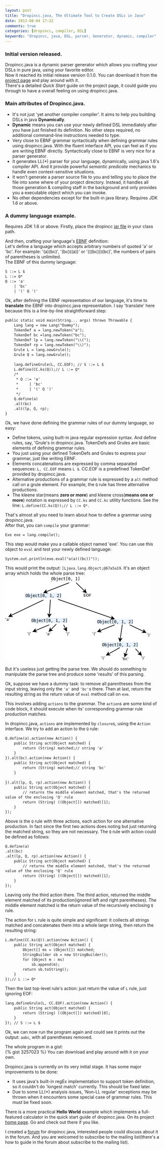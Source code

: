 ```yaml
---
layout: post
title: "Dropincc.java, The Ultimate Tool to Create DSLs in Java"
date: 2012-08-04 17:22
comments: true
categories: [dropincc, compiler, DSL]
keywords: "dropincc, java, DSL, parser, Generator, dynamic, compiler"
---
```


### Initial version released.

Dropincc.java is a dynamic parser generator which allows you crafting your DSLs in pure java, using your favorite editor.  
Now it reached its initial release version 0.1.0. You can download it from the [project page](https://github.com/pfmiles/dropincc.java) and play around with it.  
There's a detailed *Quick Start* guide on the project page, it could guide you through to have a overall feeling on using dropincc.java.  

### Main attributes of Dropincc.java.

* It's not just 'yet another compiler compiler'. It aims to help you building DSLs in java **Dynamically**.
* **Dynamic** means you can use your newly defined DSL immediately after you have just finished its definition. No other steps required, no additional command-line instructions needed to type.
* Very close to EBNF grammar syntactically when defining grammar rules using dropincc.java. With the fluent interface API, you can feel as if you are writing EBNF directly. Syntactically  close to EBNF is very nice for a parser generator.
* It generates LL(\*) parser for your language, dynamically, using java 1.6's compiler API. And it provide powerful *semantic predicate* mechanics to handle even context-sensitive situations.
* It won't generate a parser source file to you and telling you to place the file into some where of your project directory. Instead, it handles all those generation & compiling staff in the background and only provides you a executable object which you can invoke. 
* No other dependencies except for the built-in java library. Requires JDK 1.6 or above.

### A dummy language example.
<!-- more -->
Requires JDK 1.6 or above. Firstly, place the dropincc [jar file](https://github.com/downloads/pfmiles/dropincc.java/dropincc.java-0.1.0.jar) in your class path.  

And then, crafting your language's [EBNF](http://en.wikipedia.org/wiki/Extended_Backus%E2%80%93Naur_Form) definition:  
Let's define a language which accepts arbitrary numbers of quoted 'a' or 'bc'. For example: '(a)(bc)', '(bc)((a))' or '(((bc)))(bc)', the numbers of pairs of parentheses is unlimited.  
The EBNF of this dummy language:  

    S ::= L $
    L ::= Q*
    Q ::= 'a'
        | 'bc'
        | '(' Q ')'
        
Ok, after defining the EBNF representation of our language, it's time to **translate** the EBNF into dropincc.java representation. I say 'translate' here because this is a line-by-line straightforward step: 

    public static void main(String... args) throws Throwable {
        Lang lang = new Lang("Dummy");
        TokenDef a = lang.newToken("a");
        TokenDef bc =lang.newToken("bc");
        TokenDef lp = lang.newToken("\\(");
        TokenDef rp = lang.newToken("\\)");
        Grule L = lang.newGrule();
        Grule Q = lang.newGrule();
        
        lang.defineGrule(L, CC.EOF); // S ::= L $
        L.define(CC.ks(Q));// L ::= Q*
        /*
         * Q ::= 'a'
         *     | 'bc'
         *     | '(' Q ')'
         */
        Q.define(a)
        .alt(bc)
        .alt(lp, Q, rp);
    }
    
Ok, we have done defining the grammar rules of our dummy language, so easy: 

* Define tokens, using built-in java regular expression syntax. And define rules, say, 'Grule's in dropincc.java. TokenDefs and Grules are basic elements of defining grammar rules.
* You just using your defined TokenDefs and Grules to express your grammar, just like writing EBNF.
* Elements concatenations are expressed by comma separated sequences: `L, CC.EOF` means `L $`. CC.EOF is a predefined TokenDef provided by dropincc.java.
* Alternative productions of a grammar rule is expressed by a `alt` method call on a grule element. For example, the `Q` rule has three alternative productions.
* The kleene star(means **zero or more**) and kleene cross(**means one or more**) notation is expressed by `CC.ks` and `CC.kc` utility functions. See the line: `L.define(CC.ks(Q));// L ::= Q*`.

That's almost all you need to learn about how to define a grammar using dropincc.java.  
After that, you can `compile` your grammar: 

    Exe exe = lang.compile();
    
This step would make you a callable object named 'exe'. You can use this object to `eval` and test your newly defined language:  

    System.out.println(exe.eval("a(a)((bc))"));
    
This would print the output: `[Ljava.lang.Object;@67a5a19`. It's an object array which holds the whole parse tree:  
![Dummy lang parse tree](/images/dropincc/dummy.png)  

But it's useless just getting the parse tree. We should do something to manipulate the parse tree and produce some 'results' of this parsing.  

Ok, suppose we have a dummy task: to remove all parentheses from the input string, leaving only the `'a'` and `'bc'`s there. Then at last, return the resulting string as the return value of `eval` method call on `exe`.  

This involves adding `actions` to the grammar. The `action`s are some kind of code block, it should execute when its' corresponding grammar rule production matches.  

In dropincc.java, `actions` are implemented by `closure`s, using the `Action` interface. We try to add an action to the `Q` rule:  

    Q.define(a).action(new Action() {
        public String act(Object matched) {
            return (String) matched;// string 'a'
        }
    }).alt(bc).action(new Action() {
        public String act(Object matched) {
            return (String) matched;// string 'bc'
        }

    }).alt(lp, Q, rp).action(new Action() {
        public String act(Object matched) {
            // returns the middle element matched, that's the returned value of the enclosing 'Q' rule
            return (String) ((Object[]) matched)[1];
        }
    });
    
Above is the `Q` rule with three actions, each action for one alternative production. In fact since the first two actions does noting but just returning the matched string, so they are not necessary. The `Q` rule with action could be defined as follows:  

    Q.define(a)
    .alt(bc)
    .alt(lp, Q, rp).action(new Action() {
        public String act(Object matched) {
            // returns the middle element matched, that's the returned value of the enclosing 'Q' rule
            return (String) ((Object[]) matched)[1];
        }
    });

Leaving only the third action there. The third action, returned the middle element matched of its production(ignored left and right parentheses). The middle element matched is the return value of the recursively enclosing `Q` rule.  

The action for `L` rule is quite simple and significant: it collects all strings matched and concatenates them into a whole large string, then return the resulting string:  

    L.define(CC.ks(Q)).action(new Action() {
        public String act(Object matched) {
            Object[] ms = (Object[]) matched;
            StringBuilder sb = new StringBuilder();
            for (Object m : ms)
                sb.append(m);
            return sb.toString();
        }
    });// L ::= Q*

Then the last top-level rule's action: just return the value of `L` rule, just ignoring EOF:  

    lang.defineGrule(L, CC.EOF).action(new Action() {
        public String act(Object matched) {
            return (String) ((Object[]) matched)[0];
        }
    }); // S ::= L $
    
Ok, we can now run the program again and could see it prints out the output: `aabc`, with all parentheses removed.

The whole program in a gist:  
{% gist 3257023 %}
You can download and play around with it on your own.

Dropincc.java is currently on its very initial stage. It has some major improvements to be done:  

* It uses java's built-in regEx implementation to support token definition, so it couldn't do 'longest match' currently. This should be fixed later.
* Due to some LL(\*) analysis issues, 'Non-LL regular' exceptions may be thrown when it encounters some special case of grammar rules. This must be fixed soon.

There is a more practical **Hello World** example which implements a full-featured calculator in the quick start guide of dropincc.java. On its project [home page](https://github.com/pfmiles/dropincc.java). Go and check out there if you like.

I created a [forum](http://dropincc-java.1068093.n5.nabble.com/) for dropincc.java, interested people could discuss about it in the forum. And you are welcomed to subscribe to the mailing list(there's a how to guide in the forum about subscribe to the mailing list).  
